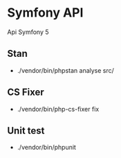 # Symfony API
Api Symfony 5

## Stan
- ./vendor/bin/phpstan analyse src/

## CS Fixer
- ./vendor/bin/php-cs-fixer fix

## Unit test
- ./vendor/bin/phpunit
